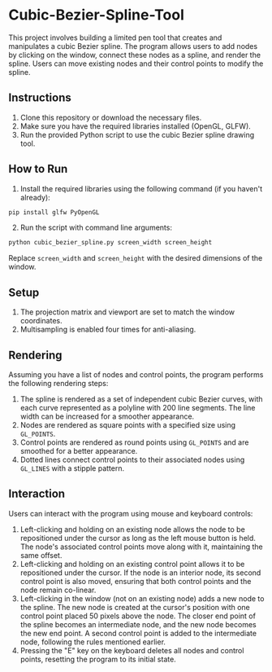 # Cubic-Bezier-Spline-Tool

This project involves building a limited pen tool that creates and manipulates a cubic Bezier spline. The program allows users to add nodes by clicking on the window, connect these nodes as a spline, and render the spline. Users can move existing nodes and their control points to modify the spline.

## Instructions

1. Clone this repository or download the necessary files.
2. Make sure you have the required libraries installed (OpenGL, GLFW).
3. Run the provided Python script to use the cubic Bezier spline drawing tool.

## How to Run

1. Install the required libraries using the following command (if you haven't already):

```bash
pip install glfw PyOpenGL
```

2. Run the script with command line arguments:

```bash
python cubic_bezier_spline.py screen_width screen_height
```

Replace `screen_width` and `screen_height` with the desired dimensions of the window.

## Setup

1. The projection matrix and viewport are set to match the window coordinates.
2. Multisampling is enabled four times for anti-aliasing.

## Rendering

Assuming you have a list of nodes and control points, the program performs the following rendering steps:

1. The spline is rendered as a set of independent cubic Bezier curves, with each curve represented as a polyline with 200 line segments. The line width can be increased for a smoother appearance.
2. Nodes are rendered as square points with a specified size using `GL_POINTS`.
3. Control points are rendered as round points using `GL_POINTS` and are smoothed for a better appearance.
4. Dotted lines connect control points to their associated nodes using `GL_LINES` with a stipple pattern.

## Interaction

Users can interact with the program using mouse and keyboard controls:

1. Left-clicking and holding on an existing node allows the node to be repositioned under the cursor as long as the left mouse button is held. The node's associated control points move along with it, maintaining the same offset.
2. Left-clicking and holding on an existing control point allows it to be repositioned under the cursor. If the node is an interior node, its second control point is also moved, ensuring that both control points and the node remain co-linear.
3. Left-clicking in the window (not on an existing node) adds a new node to the spline. The new node is created at the cursor's position with one control point placed 50 pixels above the node. The closer end point of the spline becomes an intermediate node, and the new node becomes the new end point. A second control point is added to the intermediate node, following the rules mentioned earlier.
4. Pressing the "E" key on the keyboard deletes all nodes and control points, resetting the program to its initial state.
